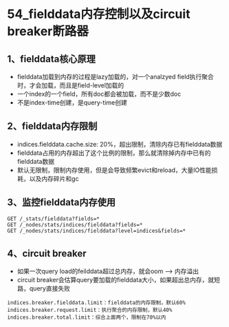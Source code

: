 # 54_fielddata内存控制以及circuit breaker断路器



## 1、fielddata核心原理

* fielddata加载到内存的过程是lazy加载的，对一个analzyed field执行聚合时，才会加载，而且是field-level加载的
* 一个index的一个field，所有doc都会被加载，而不是少数doc
* 不是index-time创建，是query-time创建

## 2、fielddata内存限制

* indices.fielddata.cache.size: 20%，超出限制，清除内存已有fielddata数据
* fielddata占用的内存超出了这个比例的限制，那么就清除掉内存中已有的fielddata数据
* 默认无限制，限制内存使用，但是会导致频繁evict和reload，大量IO性能损耗，以及内存碎片和gc

## 3、监控fielddata内存使用

```
GET /_stats/fielddata?fields=*
GET /_nodes/stats/indices/fielddata?fields=*
GET /_nodes/stats/indices/fielddata?level=indices&fields=*
```

## 4、circuit breaker

* 如果一次query load的feilddata超过总内存，就会oom --> 内存溢出
* circuit breaker会估算query要加载的fielddata大小，如果超出总内存，就短路，query直接失败

```
indices.breaker.fielddata.limit：fielddata的内存限制，默认60%
indices.breaker.request.limit：执行聚合的内存限制，默认40%
indices.breaker.total.limit：综合上面两个，限制在70%以内
```


